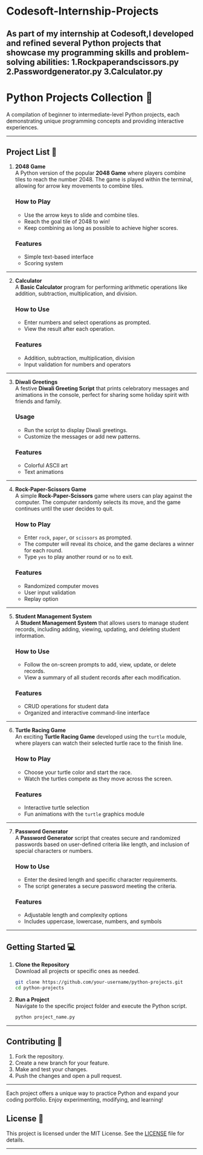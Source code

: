 # Codesoft-Internship-Projects
As part of my internship at Codesoft,I developed and refined several Python projects that showcase my programming skills and problem-solving abilities:
1.Rockpaperandscissors.py
2.Passwordgenerator.py
3.Calculator.py
---

# Python Projects Collection 📁

A compilation of beginner to intermediate-level Python projects, each demonstrating unique programming concepts and providing interactive experiences.

---

## Project List 📜

1. **2048 Game**  
   A Python version of the popular **2048 Game** where players combine tiles to reach the number 2048. The game is played within the terminal, allowing for arrow key movements to combine tiles.

   ### How to Play
   - Use the arrow keys to slide and combine tiles.
   - Reach the goal tile of 2048 to win!
   - Keep combining as long as possible to achieve higher scores.

   ### Features
   - Simple text-based interface
   - Scoring system

---

2. **Calculator**  
   A **Basic Calculator** program for performing arithmetic operations like addition, subtraction, multiplication, and division.

   ### How to Use
   - Enter numbers and select operations as prompted.
   - View the result after each operation.

   ### Features
   - Addition, subtraction, multiplication, division
   - Input validation for numbers and operators

---

3. **Diwali Greetings**  
   A festive **Diwali Greeting Script** that prints celebratory messages and animations in the console, perfect for sharing some holiday spirit with friends and family.

   ### Usage
   - Run the script to display Diwali greetings.
   - Customize the messages or add new patterns.

   ### Features
   - Colorful ASCII art
   - Text animations

---

4. **Rock-Paper-Scissors Game**  
   A simple **Rock-Paper-Scissors** game where users can play against the computer. The computer randomly selects its move, and the game continues until the user decides to quit.

   ### How to Play
   - Enter `rock`, `paper`, or `scissors` as prompted.
   - The computer will reveal its choice, and the game declares a winner for each round.
   - Type `yes` to play another round or `no` to exit.

   ### Features
   - Randomized computer moves
   - User input validation
   - Replay option

---

5. **Student Management System**  
   A **Student Management System** that allows users to manage student records, including adding, viewing, updating, and deleting student information.

   ### How to Use
   - Follow the on-screen prompts to add, view, update, or delete records.
   - View a summary of all student records after each modification.

   ### Features
   - CRUD operations for student data
   - Organized and interactive command-line interface

---

6. **Turtle Racing Game**  
   An exciting **Turtle Racing Game** developed using the `turtle` module, where players can watch their selected turtle race to the finish line.

   ### How to Play
   - Choose your turtle color and start the race.
   - Watch the turtles compete as they move across the screen.

   ### Features
   - Interactive turtle selection
   - Fun animations with the `turtle` graphics module

---

7. **Password Generator**  
   A **Password Generator** script that creates secure and randomized passwords based on user-defined criteria like length, and inclusion of special characters or numbers.

   ### How to Use
   - Enter the desired length and specific character requirements.
   - The script generates a secure password meeting the criteria.

   ### Features
   - Adjustable length and complexity options
   - Includes uppercase, lowercase, numbers, and symbols

---

## Getting Started 💻

1. **Clone the Repository**  
   Download all projects or specific ones as needed.

   ```bash
   git clone https://github.com/your-username/python-projects.git
   cd python-projects
   ```

2. **Run a Project**  
   Navigate to the specific project folder and execute the Python script.

   ```bash
   python project_name.py
   ```

---

## Contributing 🤝

1. Fork the repository.
2. Create a new branch for your feature.
3. Make and test your changes.
4. Push the changes and open a pull request.

---

Each project offers a unique way to practice Python and expand your coding portfolio. Enjoy experimenting, modifying, and learning!

## License 📜
This project is licensed under the MIT License. See the [LICENSE](LICENSE) file for details.

---

